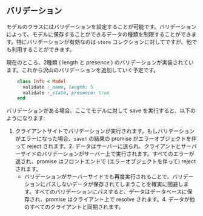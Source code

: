 ## バリデーション

モデルのクラスにはバリデーションを設定することが可能です。バリデーションによって、モデルに保存することができるデータの種類を制限することができます。特にバリデーションが有効なのは ```store``` コレクションに対してですが、他でも利用することができます。

現在のところ、2種類 ( length と presence ) のバリデーションが実装されています。これから沢山のバリデーションを追加していく予定です。

```ruby
    class Info < Model
      validate :_name, length: 5
      validate :_state, presence: true
    end
```

バリデーションがある場合、ここでモデルに対して save を実行すると、以下のようになります:

1. クライアントサイトでバリデーションが実行されます。もしバリデーションがエラーになった場合、```save!``` の結果の promise がエラーオブジェクトを伴って reject されます。2. データはサーバーに送られ、クライアントとサーバーサイドのバリデーションがサーバー上で実行されます。すべてのエラーが返され、promise はフロントエンドで (エラーオブジェクトを伴って) reject されます。
    - バリデーションがサーバーサイドでも再度実行されることで、バリデーションにパスしないデータが保存されてしまうことを確実に回避します。すべてのバリデーションにパスすると、データはデータベースに保存され、promise はクライアント上で resolve されます。4. データが他のすべてのクライアントと同期されます。
